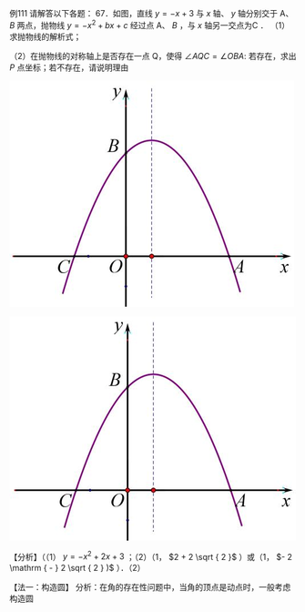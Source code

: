 例111 请解答以下各题： 67．如图，直线 $y = - x + 3$ 与 $x$ 轴、 $y$ 轴分别交于 A、 $B$ 两点，抛物线 $y = - x ^ { 2 } + b x + c$ 经过点 A、 $B$ ，与 $x$ 轴另一交点为C ．
（1）求抛物线的解析式；

（2）在抛物线的对称轴上是否存在一点 Q，使得 $\angle A Q C = \angle O B A :$ 若存在，求出 $P$ 点坐标；若不存在，请说明理由

![](<../../qs_image_DB/专题3-2_一网打尽14类·二次函数的存在性问题（解析版）_/1b839dc42309a7d8db195485e64e895016caaad6c6133632b66ccedfd4c9a5f5.jpg>)

![](<../../qs_image_DB/专题3-2_一网打尽14类·二次函数的存在性问题（解析版）_/fac815008a124ff6faf3ca77732c05c2b9bfdff35b956fad6255c4f529c3ffe9.jpg>)

【分析】（（1） $y = - x ^ { 2 } + 2 x + 3$ ；（2）（1， $2 + 2 \sqrt { 2 }$ ）或（1， $- 2 \mathrm { - } 2 \sqrt { 2 } )$ ）．（2）

【法一：构造圆】 分析：在角的存在性问题中，当角的顶点是动点时，一般考虑构造圆
